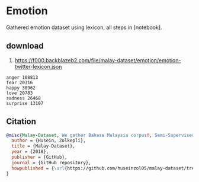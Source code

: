 # Emotion

Gathered emotion dataset using lexicon, all steps in [notebook].

## download

1. https://f000.backblazeb2.com/file/malay-dataset/emotion/emotion-twitter-lexicon.json

```
anger 108813
fear 20316
happy 30962
love 20783
sadness 26468
surprise 13107
```

## Citation

```bibtex
@misc{Malay-Dataset, We gather Bahasa Malaysia corpus!, Semi-Supervised Emotion dataset,
  author = {Husein, Zolkepli},
  title = {Malay-Dataset},
  year = {2018},
  publisher = {GitHub},
  journal = {GitHub repository},
  howpublished = {\url{https://github.com/huseinzol05/malay-dataset/tree/master/corpus/emotion}}
}
```